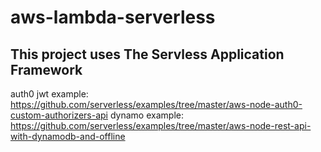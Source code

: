 # aws-lambda-serverless

## This project uses The Servless Application Framework
auth0 jwt example: https://github.com/serverless/examples/tree/master/aws-node-auth0-custom-authorizers-api
dynamo example: https://github.com/serverless/examples/tree/master/aws-node-rest-api-with-dynamodb-and-offline